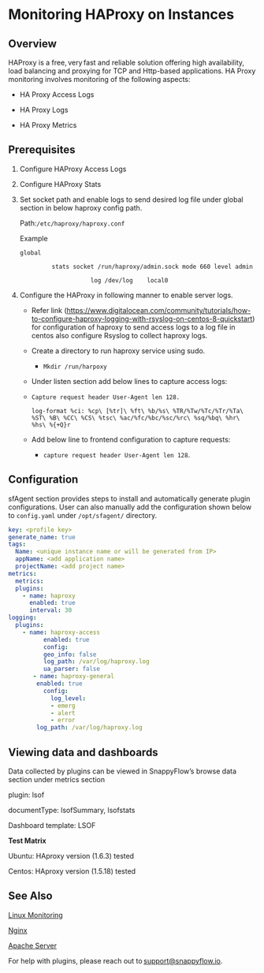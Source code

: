 # Monitoring HAProxy on Instances 

## Overview

HAProxy is a free, very fast and reliable solution offering high availability, load balancing and proxying for TCP and Http-based applications. HA Proxy monitoring involves monitoring of the following aspects: 

- HA Proxy Access Logs 

- HA Proxy Logs 

- HA Proxy Metrics  

  


## Prerequisites 

 

1. Configure HAProxy Access Logs 

2. Configure HAProxy Stats 

3. Set socket path and enable logs to send desired log file under global section in below haproxy config path. 

   Path:`/etc/haproxy/haproxy.conf` 

   Example

   ```
   global   
       
            stats socket /run/haproxy/admin.sock mode 660 level admin 
       
                       log /dev/log    local0 
   
   ```

    

4. Configure the HAProxy in following manner to enable server logs. 

   - Refer link (https://www.digitalocean.com/community/tutorials/how-to-configure-haproxy-logging-with-rsyslog-on-centos-8-quickstart) for configuration of haproxy to send access logs to a log file in centos also configure Rsyslog to collect haproxy logs. 

   - Create a directory to run haproxy service using sudo. 

     - `Mkdir /run/harpoxy`

   - Under listen section add below lines to capture access logs: 

   - ```
     Capture request header User-Agent len 128. 
     
     log-format %ci: %cp\ [%tr]\ %ft\ %b/%s\ %TR/%Tw/%Tc/%Tr/%Ta\ %ST\ %B\ %CC\ %CS\ %tsc\ %ac/%fc/%bc/%sc/%rc\ %sq/%bq\ %hr\ %hs\ %{+Q}r
     ```

   - Add below line to frontend configuration to capture requests: 

     - `capture request header User-Agent len 128`. 

 

## Configuration 

sfAgent section provides steps to install and automatically generate plugin configurations.  User can also manually add the configuration shown below to `config.yaml` under `/opt/sfagent/` directory. 

```yaml
key: <profile key> 
generate_name: true 
tags: 
  Name: <unique instance name or will be generated from IP> 
  appName: <add application name> 
  projectName: <add project name> 
metrics: 
  metrics: 
  plugins: 
    - name: haproxy     
      enabled: true     
      interval: 30 
logging: 
  plugins: 
    - name: haproxy-access 
          enabled: true 
          config: 
          geo_info: false 
          log_path: /var/log/haproxy.log 
          ua_parser: false 
       - name: haproxy-general 
        enabled: true 
          config: 
            log_level:
            - emerg 
            - alert 
            - error 
        log_path: /var/log/haproxy.log 
```

## Viewing data and dashboards 

Data collected by plugins can be viewed in SnappyFlow’s browse data section under metrics section 

plugin: lsof 

documentType: lsofSummary, lsofstats 

Dashboard template: LSOF 

 

**Test Matrix** 

Ubuntu:  HAproxy version (1.6.3) tested 

Centos: HAproxy version (1.5.18) tested 



 

## See Also 

[Linux Monitoring](/docs/integrations/os/linux/overview) 

[Nginx](/docs/integrations/nginx/overview) 

[Apache Server](/docs/integrations/apache/overview/) 

 

For help with plugins, please reach out to support@snappyflow.io. 

 

 

 

 

